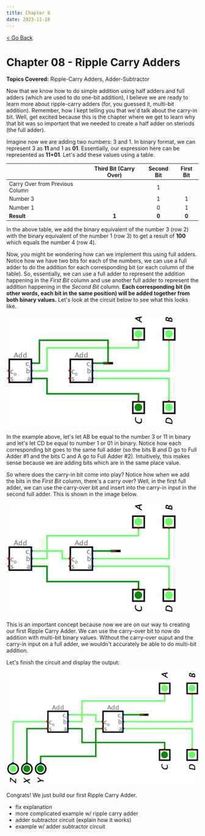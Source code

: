 ```yaml
---
title: Chapter 8
date: 2023-11-10
---
```


<html>
	<head>
	    <!-- Include MathJax script -->
		<script src="https://cdn.mathjax.org/mathjax/latest/MathJax.js?config=TeX-AMS-MML_HTMLorMML" type="text/javascript"></script>
	</head>
	<a style="margin-bottom:5px" href="/cpu_tutorial">< Go Back</a>
	<p></p>
</html>

# Chapter 08 - Ripple Carry Adders
**Topics Covered:** Ripple-Carry Adders, Adder-Subtractor

Now that we know how to do simple addition using half adders and full adders (which are used to do one-bit addition), I believe we are ready to learn more about ripple-carry adders (for, you guessed it, multi-bit addition). Remember, how I kept telling you that we'd talk about the carry-in bit. Well, get excited because this is the chapter where we get to learn why that bit was so important that we needed to create a half adder on steriods (the full adder).

Imagine now we are adding two numbers: 3 and 1. In binary format, we can represent 3 as **11** and 1 as **01**. Essentially, our expression here can be represented as **11+01**. Let's add these values using a table.

| | Third Bit (Carry Over) | Second Bit | First Bit |
|:-- |:---:|:---:|:---:|
| Carry Over from Previous Column  |   | 1 |   |
| Number 3 |   | 1 | 1 |
| Number 1 |   | 0 | 1 |
| **Result** | **1** | **0** | **0** |

In the above table, we add the binary equivalent of the number 3 (row 2) with the binary equivalent of the number 1 (row 3) to get a result of **100** which equals the number 4 (row 4). 

Now, you might be wondering how can we implement this using full adders. Notice how we have two bits for each of the numbers, we can use a full adder to do the addition for each corresponding bit (or each column of the table). So, essentially, we can use a full adder to represent the addition happening in the *First Bit* column and use another full adder to represent the addition happening in the *Second Bit* column. **Each corresponding bit (in other words, each bit in the same position) will be added together from both binary values.** Let's look at the circuit below to see what this looks like.

![Ripple Carry 1](<../assets/part8/Ripple Carry 1.png>)

In the example above, let's let AB be equal to the number 3 or 11 in binary and let's let CD be equal to number 1 or 01 in binary. Notice how each corresponding bit goes to the same full adder (so the bits B and D go to Full Adder #1 and the bits C and A go to Full Adder #2). Intuitively, this makes sense because we are adding bits which are in the same place value.

So where does the carry-in bit come into play? Notice how when we add the bits in the *First Bit* column, there's a carry over? Well, in the first full adder, we can use the carry-over bit and insert into the carry-in input in the second full adder. This is shown in the image below.

![Ripple Carry 2](<../assets/part8/Ripple Carry 2.png>)

This is an important concept because now we are on our way to creating our first Ripple Carry Adder. We can use the carry-over bit to now do addition with multi-bit binary values. Without the carry-over ouput and the carry-in input on a full adder, we wouldn't accurately be able to do multi-bit addition. 

Let's finish the circuit and display the output:

![Ripple Carry 3](<../assets/part8/Ripple Carry 3.png>)

Congrats! We just build our first Ripple Carry Adder. 


- fix explanation
- more complicated example w/ ripple carry adder
- adder subtractor circuit (explain how it works)
- example w/ adder subtractor circuit